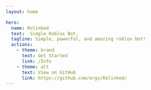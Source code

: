 ```yaml
---
layout: home

hero:
  name: Rolinked
  text:  Simple Roblox Bot.
  tagline: Simple, powerful, and amazing roblox bot!
  actions:
    - theme: brand
      text: Get Started
      link: /Info
    - theme: alt
      text: View on GitHub
      link: https://github.com/orgs/Rolinked/
---
```

